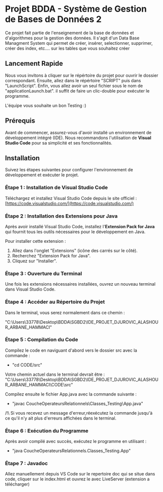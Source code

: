 # Projet BDDA - Système de Gestion de Bases de Données 2

Ce projet fait partie de l'enseignement de la base de données et d'algorithmes pour la gestion des données.
Il s'agit d'un Data Base Managment System qui permet de créer, insérer, selectionner, supprimer, créer des index, etc....
sur les tables que vous souhaitez créer

## Lancement Rapide

Nous vous invitons à cliquer sur le répértoire du projet pour ouvrir le dossier correspondant.
Ensuite, allez dans le répértoire "SCRIPT" puis dans "LaunchScript".
Enfin, vous allez avoir un seul fichier sous le nom de "applicationLaunch.bat". il suffit de faire un clic-double pour exécuter le programme. 

L'équipe vous souhaite un bon Testing :)

## Prérequis

Avant de commencer, assurez-vous d'avoir installé un environnement de développement intégré (IDE). Nous recommandons l'utilisation de **Visual Studio Code** pour sa simplicité et ses fonctionnalités.

## Installation

Suivez les étapes suivantes pour configurer l'environnement de développement et exécuter le projet.

### Étape 1 : Installation de Visual Studio Code

Téléchargez et installez Visual Studio Code depuis le site officiel : [https://code.visualstudio.com/](https://code.visualstudio.com/)

### Étape 2 : Installation des Extensions pour Java

Après avoir installé Visual Studio Code, installez l'**Extension Pack for Java** qui fournit tous les outils nécessaires pour le développement en Java.

Pour installer cette extension :
1. Allez dans l'onglet "Extensions" (icône des carrés sur le côté).
2. Recherchez "Extension Pack for Java".
3. Cliquez sur "Installer".

### Étape 3 : Ouverture du Terminal

Une fois les extensions nécessaires installées, ouvrez un nouveau terminal dans Visual Studio Code.

### Étape 4 : Accéder au Répertoire du Projet

Dans le terminal, vous serez normalement dans ce chemin :

"C:\Users\33778\Desktop\BDDA\SGBD2\IDE_PROJET_DJUROVIC_ALASHOUR_ARBANE_HAMMACI"

### Étape 5 : Compilation du Code

Compilez le code en naviguant d'abord vers le dossier src avec la commande :
- "cd CODE/src"

Votre chemin actuel dans le terminal devrait être : "C:\Users\33778\Desktop\BDDA\SGBD2\IDE_PROJET_DJUROVIC_ALASHOUR_ARBANE_HAMMACI\CODE\src"

Compilez ensuite le fichier App.java avec la commande suivante :
- "javac CoucheOperateursRelationnels\Classes_Testing\App.java"

/!\ Si vous recevez un message d'erreur,réexécutez la commande jusqu'à ce qu'il n'y ait plus d'erreurs affichées dans le terminal.

### Étape 6 : Exécution du Programme

Après avoir compilé avec succès, exécutez le programme en utilisant :
- "java CoucheOperateursRelationnels.Classes_Testing.App"


### Étape 7 : Javadoc

Allez manuellement depuis VS Code sur le repertoire doc qui se situe dans code, cliquer sur le index.html et ouvrez le avec LiveServer (extension a télécharger)
